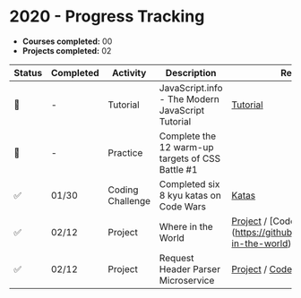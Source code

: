 # 2020 - Progress Tracking

- **Courses completed:** 00
- **Projects completed:** 02



| Status | Completed | Activity | Description                                      | Related Links            |
| ------ | -------- |-------- | ------------------------------------------------ | ------------------------ |
| 🚧     | - | Tutorial | JavaScript.info - The Modern JavaScript Tutorial | [Tutorial](https://javascript.info/) |
| 🚧     | - | Practice | Complete the 12 warm-up targets of CSS Battle #1 |                          |
| ✅     | 01/30 | Coding Challenge | Completed six 8 kyu katas on Code Wars | [Katas](https://www.codewars.com/users/shrdn/completed_solutions) |
| ✅     | 02/12 | Project | Where in the World | [Project](https://srd-whereintheworld.netlify.com/) / [Code]](https://github.com/sheriallis/where-in-the-world)
| ✅     | 02/12 | Project | Request Header Parser Microservice | [Project](https://sr-request-header-parser.glitch.me) / [Code](https://github.com/sheriallis/request-header-microservice)